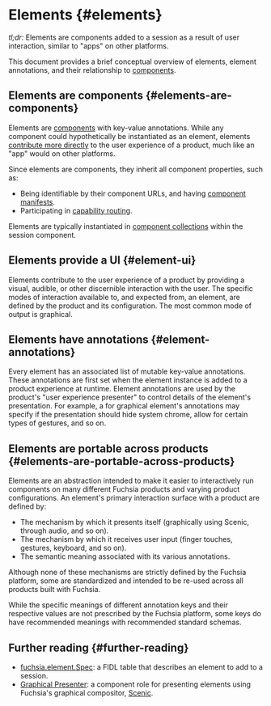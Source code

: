 # Elements {#elements}

*tl;dr:* Elements are components added to a session as a result of user
interaction, similar to "apps" on other platforms.

This document provides a brief conceptual overview of elements, element
annotations, and their relationship to [components][doc-component].

## Elements are components {#elements-are-components}

Elements are [components][doc-component] with key-value annotations. While any
component could hypothetically be instantiated as an element, elements
[contribute more directly](#element-ui) to the user experience of a product,
much like an "app" would on other platforms.

Since elements are components, they inherit all component properties, such as:

* Being identifiable by their component URLs, and having
[component manifests][doc-component-manifest].
* Participating in [capability routing][doc-capability-routing].

Elements are typically instantiated in [component
collections][doc-component-collection] within the session component.

## Elements provide a UI {#element-ui}

Elements contribute to the user experience of a product by providing a visual,
audible, or other discernible interaction with the user. The specific modes of
interaction available to, and expected from, an element, are defined by the
product and its configuration. The most common mode of output is graphical.

## Elements have annotations {#element-annotations}

Every element has an associated list of mutable key-value annotations. These
annotations are first set when the element instance is added to a product
experience at runtime. Element annotations are used by the product's "user
experience presenter" to control details of the element's presentation. For
example, a for graphical element's annotations may specify if the presentation
should hide system chrome, allow for certain types of gestures, and so on.

## Elements are portable across products {#elements-are-portable-across-products}

Elements are an abstraction intended to make it easier to interactively run
components on many different Fuchsia products and varying product
configurations. An element's primary interaction surface with a product are
defined by:

* The mechanism by which it presents itself (graphically using Scenic, through
  audio, and so on).
* The mechanism by which it receives user input (finger touches, gestures,
  keyboard, and so on).
* The semantic meaning associated with its various annotations.

Although none of these mechanisms are strictly defined by the Fuchsia platform,
some are standardized and intended to be re-used across all products built with
Fuchsia.

While the specific meanings of different annotation keys and their
respective values are not prescribed by the Fuchsia platform, some keys do
have recommended meanings with recommended standard schemas.

## Further reading {#further-reading}

* [fuchsia.element.Spec][sdk-element-spec]: a FIDL table that describes an element to add to a session.
* [Graphical Presenter][sdk-graphical-presenter]: a component role 
  for presenting elements using Fuchsia's graphical compositor,
  [Scenic][doc-scenic].

[doc-component]: /docs/concepts/components/v2/introduction.md
[doc-component-manifest]: /docs/concepts/components/v2/component_manifests.md
[doc-capability-routing]: /docs/concepts/components/v2/topology.md#capability-routing
[doc-scenic]: /docs/development/graphics/scenic/concepts/scenic.md
[doc-component-collection]: /docs/concepts/components/v2/realms.md#collections
[doc-graphical-presenter]: /docs/concepts/session/graphical_presenter.md
[sdk-graphical-presenter]: /sdk/fidl/fuchsia.element/graphical_presenter.fidl
[sdk-element-spec]: /sdk/fidl/fuchsia.element/element_manager.fidl
